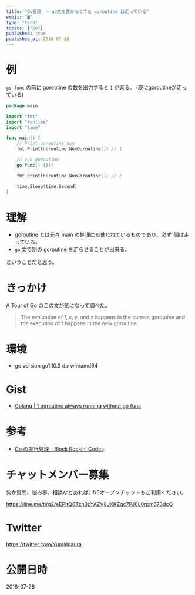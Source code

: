 ```yaml
---
title: "Go言語  — go文を書かなくても goroutine は走っている"
emoji: "🖥"
type: "tech"
topics: ["Go"]
published: true
published_at: 2018-07-28
---
```



# 例

`go func` の前に goroutine の数を出力すると `1` が返る。
(既にgoroutineが走っている)


```go
package main

import "fmt"
import "runtime"
import "time"

func main() {
	// Print goroutine num
	fmt.Println(runtime.NumGoroutine()) // 1

	// run goroutine
	go func() {}()

	fmt.Println(runtime.NumGoroutine()) // 2

	time.Sleep(time.Second)
}
```

# 理解

- goroutine とは元々 main の処理にも使われているものであり、必ず1個は走っている。
- `go` 文で別の goroutine を走らせることが出来る。

ということだと思う。

# きっかけ

[A Tour of Go](https://tour.golang.org/concurrency/1) のこの文が気になって調べた。

>The evaluation of f, x, y, and z happens in the current goroutine and the execution of f happens in the new goroutine.



# 環境

- go version go1.10.3 darwin/amd64

# Gist

- [Golang | 1 goroutine always running without go func](https://gist.github.com/YumaInaura/6ff1a8e5b57c9d9d0ce95add3a9f1116)

# 参考

- [Go の並行処理 - Block Rockin’ Codes](http://jxck.hatenablog.com/entry/20130414/1365960707)








<!-- Update From Qiita API -->

# チャットメンバー募集


何か質問、悩み事、相談などあればLINEオープンチャットもご利用ください。

https://line.me/ti/g2/eEPltQ6Tzh3pYAZV8JXKZqc7PJ6L0rpm573dcQ





# Twitter


https://twitter.com/YumaInaura


<!-- Update From Qiita API -->



# 公開日時

2018-07-28
